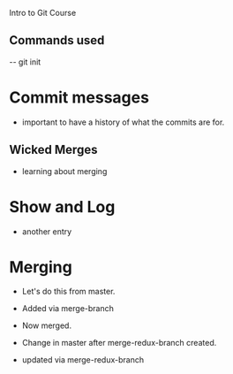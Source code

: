 Intro to Git Course


## Commands used

-- git init

# Commit messages
- important to have a history of what the commits are for.

## Wicked Merges
- learning about merging

# Show and Log
- another entry

# Merging
- Let's do this from master.
- Added via merge-branch
- Now merged.
- Change in master after merge-redux-branch created.

- updated via merge-redux-branch
